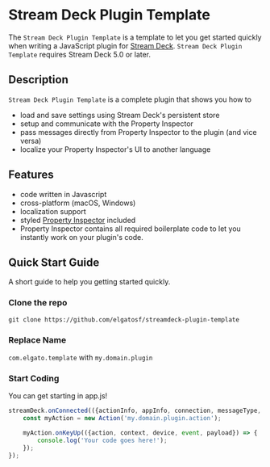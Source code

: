 
# Stream Deck Plugin Template

The `Stream Deck Plugin Template` is a template to let you get started quickly when writing a JavaScript plugin for [Stream Deck](https://developer.elgato.com/documentation/stream-deck/). `Stream Deck Plugin Template` requires Stream Deck 5.0 or later.

## Description

`Stream Deck Plugin Template` is a complete plugin that shows you how to

- load and save settings using Stream Deck's persistent store
- setup and communicate with the Property Inspector
- pass messages directly from Property Inspector to the plugin (and vice versa)
- localize your Property Inspector's UI to another language

## Features

- code written in Javascript
- cross-platform (macOS, Windows)
- localization support
- styled [Property Inspector](https://developer.elgato.com/documentation/stream-deck/sdk/property-inspector/) included
- Property Inspector contains all required boilerplate code to let you instantly work on your plugin's code.

## Quick Start Guide

A short guide to help you getting started quickly.

### Clone the repo

```git clone https://github.com/elgatosf/streamdeck-plugin-template```

### Replace Name

`com.elgato.template` with `my.domain.plugin`

### Start Coding

You can get starting in app.js!

```javascript
streamDeck.onConnected(({actionInfo, appInfo, connection, messageType, port, uuid}) => {
    const myAction = new Action('my.domain.plugin.action');

    myAction.onKeyUp(({action, context, device, event, payload}) => {
        console.log('Your code goes here!');
    });
});
```
